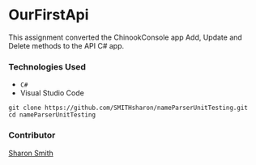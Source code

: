 # OurFirstApi

This assignment converted the ChinookConsole app Add, Update and Delete methods to the API C# app. 


### Technologies Used
- `C#`
- Visual Studio Code


```
git clone https://github.com/SMITHsharon/nameParserUnitTesting.git
cd nameParserUnitTesting
```

### Contributor
[Sharon Smith](https://github.com/SMITHsharon)

